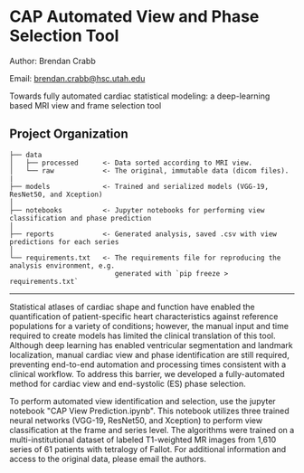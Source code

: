 CAP Automated View and Phase Selection Tool
==============================
Author: Brendan Crabb

Email: brendan.crabb@hsc.utah.edu

Towards fully automated cardiac statistical modeling: a deep-learning based MRI view and frame selection tool

Project Organization
------------

    ├── data
    │   ├── processed      <- Data sorted according to MRI view.
    │   └── raw            <- The original, immutable data (dicom files).
    |
    ├── models             <- Trained and serialized models (VGG-19, ResNet50, and Xception)
    │
    ├── notebooks          <- Jupyter notebooks for performing view classification and phase prediction
    │
    ├── reports            <- Generated analysis, saved .csv with view predictions for each series
    │
    └── requirements.txt   <- The requirements file for reproducing the analysis environment, e.g.
                              generated with `pip freeze > requirements.txt`
                              
--------

Statistical atlases of cardiac shape and function have enabled the quantification of patient-specific heart characteristics against reference populations for a variety of conditions; however, the manual input and time required to create models has limited the clinical translation of this tool. Although deep learning has enabled ventricular segmentation and landmark localization, manual cardiac view and phase identification are still required, preventing end-to-end automation and processing times consistent with a clinical workflow. To address this barrier, we developed a fully-automated method for cardiac view and end-systolic (ES) phase selection. 

To perform automated view identification and selection, use the jupyter notebook "CAP View Prediction.ipynb". This notebook utilizes three trained neural networks (VGG-19, ResNet50, and Xception) to perform view classification at the frame and series level. The algorithms were trained on a multi-institutional dataset of labeled T1-weighted MR images from 1,610 series of 61 patients with tetralogy of Fallot. For additional information and access to the original data, please email the authors. 
